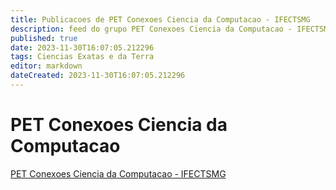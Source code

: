 ```yaml
---
title: Publicacoes de PET Conexoes Ciencia da Computacao - IFECTSMG
description: feed do grupo PET Conexoes Ciencia da Computacao - IFECTSMG
published: true
date: 2023-11-30T16:07:05.212296
tags: Ciencias Exatas e da Terra
editor: markdown
dateCreated: 2023-11-30T16:07:05.212296
---
```


# PET Conexoes Ciencia da Computacao
[PET Conexoes Ciencia da Computacao - IFECTSMG](/grupo/267PETConexoesCienciadaComputacaoIFECTSMG.md)